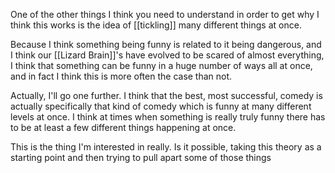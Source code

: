 ---
---

One of the other things I think you need to understand in order to get why I think this works is the idea of [[tickling]] many different things at once. 

Because I think something being funny is related to it being dangerous, and I think our [[Lizard Brain]]'s have evolved to be scared of almost everything, I think that something can be funny in a huge number of ways all at once, and in fact I think this is more often the case than not.

Actually, I'll go one further. I think that the best, most successful, comedy is actually specifically that kind of comedy which is funny at many different levels at once. I think at times when something is really truly funny there has to be at least a few different things happening at once. 

This is the thing I'm interested in really. Is it possible, taking this theory as a starting point and then trying to pull apart some of those things

